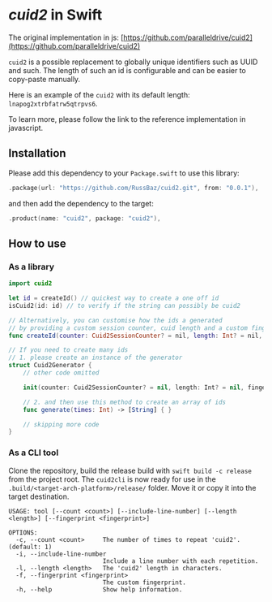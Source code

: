 # _cuid2_ in Swift

The original implementation in js: [https://github.com/paralleldrive/cuid2](https://github.com/paralleldrive/cuid2)

`cuid2` is a possible replacement to globally unique identifiers such as UUID and such. The length of such an id is configurable and can be easier to copy-paste manually.

Here is an example of the `cuid2` with its default length: `lnapog2xtrbfatrw5qtrpvs6`.

To learn more, please follow the link to the reference implementation in javascript.

## Installation

Please add this dependency to your `Package.swift` to use this library:

```swift
.package(url: "https://github.com/RussBaz/cuid2.git", from: "0.0.1"),
```

and then add the dependency to the target:

```swift
.product(name: "cuid2", package: "cuid2"),
```

## How to use

### As a library

```swift
import cuid2

let id = createId() // quickest way to create a one off id
isCuid2(id: id) // to verify if the string can possibly be cuid2

// Alternatively, you can customise how the ids a generated
// by providing a custom session counter, cuid length and a custom fingerprint
func createId(counter: Cuid2SessionCounter? = nil, length: Int? = nil, fingerprint: String? = nil) -> String { }

// If you need to create many ids
// 1. please create an instance of the generator
struct Cuid2Generator {
    // other code omitted

    init(counter: Cuid2SessionCounter? = nil, length: Int? = nil, fingerprint: String? = nil) { }

    // 2. and then use this method to create an array of ids
    func generate(times: Int) -> [String] { }

    // skipping more code
}
```

### As a CLI tool

Clone the repository, build the release build with `swift build -c release` from the project root. The `cuid2cli` is now ready for use in the `.build/<target-arch-platform>/release/` folder. Move it or copy it into the target destination.

```
USAGE: tool [--count <count>] [--include-line-number] [--length <length>] [--fingerprint <fingerprint>]

OPTIONS:
  -c, --count <count>     The number of times to repeat 'cuid2'. (default: 1)
  -i, --include-line-number
                          Include a line number with each repetition.
  -l, --length <length>   The 'cuid2' length in characters.
  -f, --fingerprint <fingerprint>
                          The custom fingerprint.
  -h, --help              Show help information.
```

